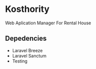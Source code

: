 # Kosthority
 Web Aplication Manager For Rental House

## Depedencies
- Laravel Breeze
- Laravel Sanctum
- Testing